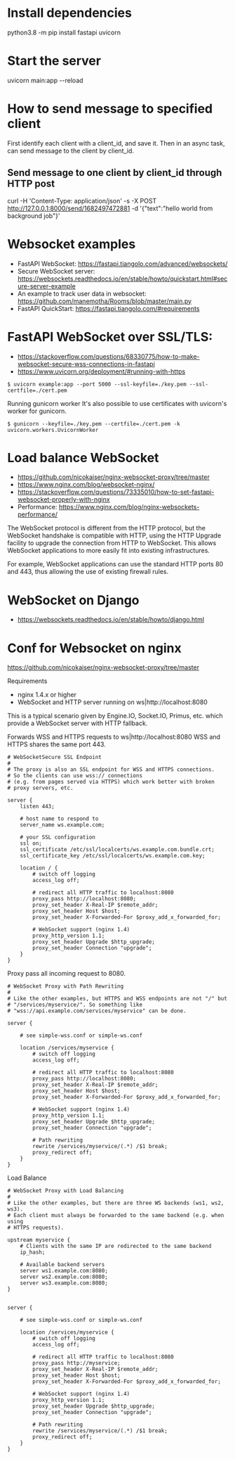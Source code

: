 # Install dependencies
python3.8 -m pip install fastapi uvicorn

# Start the server
uvicorn main:app --reload

# How to send message to specified client

First identify each client with a client_id, and save it.
Then in an async task, can send message to the client by client_id.

## Send message to one client by client_id through HTTP post
curl -H 'Content-Type: application/json' -s -X POST http://127.0.0.1:8000/send/1682497472881 -d '{"text":"hello world from background job"}'

# Websocket examples

* FastAPI WebSocket: https://fastapi.tiangolo.com/advanced/websockets/
* Secure WebSocket server: https://websockets.readthedocs.io/en/stable/howto/quickstart.html#secure-server-example
* An example to track user data in websocket: https://github.com/manemotha/Rooms/blob/master/main.py
* FastAPI QuickStart: https://fastapi.tiangolo.com/#requirements

# FastAPI WebSocket over SSL/TLS:
* https://stackoverflow.com/questions/68330775/how-to-make-websocket-secure-wss-connections-in-fastapi
* https://www.uvicorn.org/deployment/#running-with-https

```
$ uvicorn example:app --port 5000 --ssl-keyfile=./key.pem --ssl-certfile=./cert.pem
```

Running gunicorn worker
It's also possible to use certificates with uvicorn's worker for gunicorn.
```
$ gunicorn --keyfile=./key.pem --certfile=./cert.pem -k uvicorn.workers.UvicornWorker
```

# Load balance WebSocket
* https://github.com/nicokaiser/nginx-websocket-proxy/tree/master
* https://www.nginx.com/blog/websocket-nginx/
* https://stackoverflow.com/questions/73335010/how-to-set-fastapi-websocket-properly-with-nginx
* Performance: https://www.nginx.com/blog/nginx-websockets-performance/
  
The WebSocket protocol is different from the HTTP protocol, but the WebSocket handshake is compatible with HTTP, using the HTTP Upgrade facility to upgrade the connection from HTTP to WebSocket. This allows WebSocket applications to more easily fit into existing infrastructures. 

For example, WebSocket applications can use the standard HTTP ports 80 and 443, thus allowing the use of existing firewall rules.

# WebSocket on Django
* https://websockets.readthedocs.io/en/stable/howto/django.html

# Conf for Websocket on nginx

https://github.com/nicokaiser/nginx-websocket-proxy/tree/master

Requirements
* nginx 1.4.x or higher
* WebSocket and HTTP server running on ws|http://localhost:8080

This is a typical scenario given by Engine.IO, Socket.IO, Primus, etc. which provide a WebSocket server with HTTP fallback. 

Forwards WSS and HTTPS requests to ws|http://localhost:8080
WSS and HTTPS shares the same port 443.

```
# WebSocketSecure SSL Endpoint
#
# The proxy is also an SSL endpoint for WSS and HTTPS connections.
# So the clients can use wss:// connections 
# (e.g. from pages served via HTTPS) which work better with broken 
# proxy servers, etc.

server {
    listen 443;

    # host name to respond to
    server_name ws.example.com;

    # your SSL configuration
    ssl on;
    ssl_certificate /etc/ssl/localcerts/ws.example.com.bundle.crt;
    ssl_certificate_key /etc/ssl/localcerts/ws.example.com.key;

    location / {
        # switch off logging
        access_log off;

        # redirect all HTTP traffic to localhost:8080
        proxy_pass http://localhost:8080;
        proxy_set_header X-Real-IP $remote_addr;
        proxy_set_header Host $host;
        proxy_set_header X-Forwarded-For $proxy_add_x_forwarded_for;

        # WebSocket support (nginx 1.4)
        proxy_http_version 1.1;
        proxy_set_header Upgrade $http_upgrade;
        proxy_set_header Connection "upgrade";
    }
}
```

Proxy pass all incoming request to 8080.

```
# WebSocket Proxy with Path Rewriting
#
# Like the other examples, but HTTPS and WSS endpoints are not "/" but 
# "/services/myservice/". So something like 
# "wss://api.example.com/services/myservice" can be done.

server {

    # see simple-wss.conf or simple-ws.conf

    location /services/myservice {
        # switch off logging
        access_log off;

        # redirect all HTTP traffic to localhost:8080
        proxy_pass http://localhost:8080;
        proxy_set_header X-Real-IP $remote_addr;
        proxy_set_header Host $host;
        proxy_set_header X-Forwarded-For $proxy_add_x_forwarded_for;

        # WebSocket support (nginx 1.4)
        proxy_http_version 1.1;
        proxy_set_header Upgrade $http_upgrade;
        proxy_set_header Connection "upgrade";

        # Path rewriting
        rewrite /services/myservice/(.*) /$1 break;
        proxy_redirect off;
    }
}
```


Load Balance

```
# WebSocket Proxy with Load Balancing
#
# Like the other examples, but there are three WS backends (ws1, ws2, ws3).
# Each client must always be forwarded to the same backend (e.g. when using 
# HTTPS requests).

upstream myservice {
    # Clients with the same IP are redirected to the same backend
    ip_hash;

    # Available backend servers
    server ws1.example.com:8080;
    server ws2.example.com:8080;
    server ws3.example.com:8080;
}


server {

    # see simple-wss.conf or simple-ws.conf

    location /services/myservice {
        # switch off logging
        access_log off;

        # redirect all HTTP traffic to localhost:8080
        proxy_pass http://myservice;
        proxy_set_header X-Real-IP $remote_addr;
        proxy_set_header Host $host;
        proxy_set_header X-Forwarded-For $proxy_add_x_forwarded_for;

        # WebSocket support (nginx 1.4)
        proxy_http_version 1.1;
        proxy_set_header Upgrade $http_upgrade;
        proxy_set_header Connection "upgrade";

        # Path rewriting
        rewrite /services/myservice/(.*) /$1 break;
        proxy_redirect off;
    }
}

```